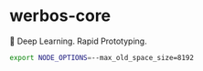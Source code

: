 # werbos-core
🧠 Deep Learning. Rapid Prototyping.

```bash
export NODE_OPTIONS=--max_old_space_size=8192
```
